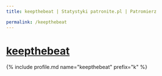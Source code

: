 ```yaml
---
title: keepthebeat | Statystyki patronite.pl | Patromierz

permalink: /keepthebeat
---
```


# [keepthebeat](https://patronite.pl/keepthebeat)

{% include profile.md name="keepthebeat" prefix="k" %}
